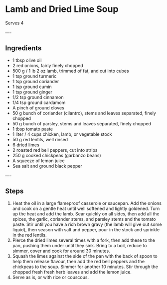 # Lamb and Dried Lime Soup

Serves 4

—-

## Ingredients

* 1 tbsp olive oil
* 2 red onions, fairly finely chopped
* 500 g / 1 lb 2 oz lamb, trimmed of fat, and cut into cubes
* 1 tsp ground turmeric
* 1 tsp ground coriander
* 1 tsp ground cumin
* 1 tsp ground ginger
* 1/2 tsp ground cinnamon
* 1/4 tsp ground cardamom
* A pinch of ground cloves
* 50 g bunch of coriander (cilantro), stems and leaves separated, finely chopped
* 50 g bunch of parsley, stems and leaves separated, finely chopped
* 1 tbsp tomato paste
* 1 liter / 4 cups chicken, lamb, or vegetable stock
* 50 g red lentils, well rinsed
* 6 dried limes
* 2 roasted red bell peppers, cut into strips
* 250 g cooked chickpeas (garbanzo beans)
* A squeeze of lemon juice
* Sea salt and ground black pepper


—-

## Steps

1.  Heat the oil in a large flameproof casserole or saucepan. Add the onions and cook on a gentle heat until well softened and lightly goldened. Turn up the heat and add the lamb. Sear quickly on all sides, then add all the spices, the garlic, coriander stems, and parsley stems and the tomato paste. Stir until you have a rich brown gravy (the lamb will give out some liquid), then season with salt and pepper, pour in the stock and sprinkle in the red lentils.
2.  Pierce the dried limes several times with a fork, then add these to the pan, pushing them under until they sink. Bring to a boil, reduce to simmer, cover and cook for around 30 minutes.
3.  Squash the limes against the side of the pan with the back of spoon to help them release flavour, then add the red bell peppers and the chickpeas to the soup. Simmer for another 10 minutes. Stir through the chopped fresh fresh herb leaves and add the lemon juice.
4.  Serve as is, or with rice or couscous.